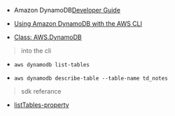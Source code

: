 - Amazon DynamoDB[Developer Guide](https://docs.aws.amazon.com/amazondynamodb/latest/developerguide/Introduction.html)

- [Using Amazon DynamoDB with the AWS CLI](https://docs.aws.amazon.com/cli/latest/userguide/cli-services-dynamodb.html)

- [Class: AWS.DynamoDB ](https://docs.aws.amazon.com/AWSJavaScriptSDK/latest/AWS/DynamoDB.html)

> into the cli

- `aws dynamodb list-tables`

- `aws dynamodb describe-table --table-name td_notes`

> sdk referance

- [listTables-property](https://docs.aws.amazon.com/AWSJavaScriptSDK/latest/AWS/DynamoDB.html#listTables-property)
